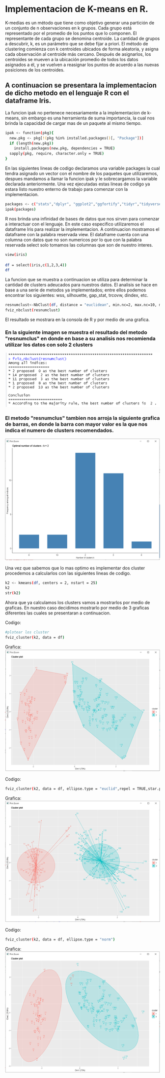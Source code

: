 # Implementacion de K-means en R.

K-medias es un método que tiene como objetivo generar una partición de un conjunto de n observaciones en k grupos. Cada grupo está representado por el promedio de los puntos que lo componen. El representante de cada grupo se denomina centroide. La cantidad de grupos a descubrir, k, es un parámetro que se debe fijar a priori. El método de clustering comienza con k centroides ubicados de forma aleatoria, y asigna cada observación al centroide más cercano. Después de asignarlos, los centroides se mueven a la ubicación promedio de todos los datos asignados a él, y se vuelven a reasignar los puntos de acuerdo a las nuevas posiciones de los centroides. 

## A continuacion se presentara la implementacion de dicho metodo en el lenguaje R con el dataframe Iris. 

La funcion ipak no pertenece necesariamente a la implementacion de k-means, sin embargo es una herramienta de suma importancia, la cual nos brinda la capacidad de cargar mas de un paquete al mismo tiempo.
```sh
ipak <- function(pkg){
  new.pkg <- pkg[!(pkg %in% installed.packages()[, "Package"])]
  if (length(new.pkg)) 
    install.packages(new.pkg, dependencies = TRUE)
  sapply(pkg, require, character.only = TRUE)
}
```
En las siguientes lineas de codigo declaramos una variable packages la cual tendra asignado un vector con el nombre de los paquetes que utilizaremos, despues mandamos a llamar la funcion ipak y le sobrecargamos la variable declarada anteriormente. Una vez ejecutadas estas lineas de codigo ya estara listo nuestro enterno de trabajo para comenzar con la implementacion.
```sh
packages <- c("stats","dplyr", "ggplot2","ggfortify","tidyr","tidyverse","cluster","factoextra","NbClust","tidyr")
ipak(packages)
```
R nos brinda una infinidad de bases de datos que nos sirven para comenzar a interactuar con el lenguaje. En este caso especifico utilizaremos el dataframe Iris para realizar la implementacion. A continuacion mostramos el dataframe con la palabra reservada view. El dataframe cuenta con una columna con datos que no son numericos por lo que con la palabra reservada select solo tomamos las columnas que son de nuestro interes.

```sh
view(iris)

df = select(iris,c(1,2,3,4))
df
```
La funcion que se muestra a continuacion se utiliza para determinar la cantidad de clusters adeucados para nuestros datos. El analisis se hace en base a una serie de metodos ya implementados; entre ellos podemos encontrar los siguientes: wss, silhouette, gap_stat, trcovw, dindex, etc. 
```sh
resnumclust<-NbClust(df, distance = "euclidean", min.nc=2, max.nc=10, method = "kmeans", index = "alllong")
fviz_nbclust(resnumclust)
```
El resultado se mostrara en la consola de R y por medio de una grafica.

### En la siguiente imagen se muestra el resultado del metodo "resnumclus" en donde en base a su analisis nos recomienda utilizar los datos con solo 2 clusters

![](1.PNG )

### El metodo "resnumclus" tambien nos arroja la siguiente grafica de barras, en donde la barra con mayor valor es la que nos indica el numero de clusters recomendados.

![](2.PNG )

Una vez que sabemos que lo mas optimo es implementar dos cluster procedemos a calcularlos con las siguientes lineas de codigo.
```sh
k2 <- kmeans(df, centers = 2, nstart = 25)
k2
str(k2)
```
Ahora que ya calculamos los clusters vamos a mostrarlos por medio de graficas. En nuestro caso decidimos mostrarlo por medio de 3 graficas diferentes las cuales se presentaran a continuacion.

Codigo:
```sh
#plotear los cluster
fviz_cluster(k2, data = df)
```
Grafica:
![](g1.PNG )

Codigo:
```sh
fviz_cluster(k2, data = df, ellipse.type = "euclid",repel = TRUE,star.plot = TRUE) #ellipse.type= "t", "norm", "euclid"
```
Grafica:
![](g2.PNG )


Codigo:
```sh
fviz_cluster(k2, data = df, ellipse.type = "norm")
```
Grafica:
![](g3.PNG )
